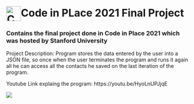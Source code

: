 <h1><a href="https://codeinplace.stanford.edu/"><img align="center" alt="CODE IN PLACE LOGO" title="CODE IN PLACE WEBSITE" width="40px"src="https://codeinplace.stanford.edu/static/media/logo.9f422de7.gif" /></a>Code in PLace 2021 Final Project</h1>

<h3>Contains the final project done in Code in Place 2021 which was hosted by Stanford University</h3>
<p>Project Description: Program stores the data entered by the user into a JSON file, so once when the user terminates the program and runs it again all he can access all the contacts he saved on the last iteration of the program.</p>
<p>Youtube Link explaing the program: https://youtu.be/HyoLnUPJjqE</p>

![](https://visitor-badge.glitch.me/badge?page_id=jayyymin18.codeinplace2021)
